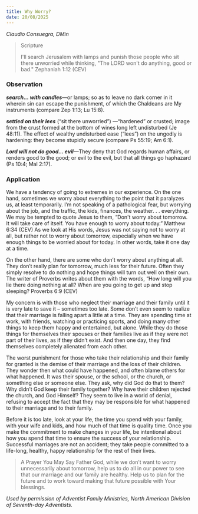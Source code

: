 ```yaml
---
title: Why Worry?
date: 20/08/2025
---
```


_Claudio Consuegra, DMin_

> <p>Scripture</p>
> I'll search Jerusalem with lamps and punish those people who sit there unworried while thinking, "The LORD won't do anything, good or bad." Zephaniah 1:12 (CEV)

### Observation

_**search… with candles**_—or lamps; so as to leave no dark corner in it wherein sin can escape the punishment, of which the Chaldeans are My instruments (compare Zep 1:13; Lu 15:8).

_**settled on their lees**_ (“sit there unworried”) —“hardened” or crusted; image from the crust formed at the bottom of wines long left undisturbed (Je 48:11). The effect of wealthy undisturbed ease (“lees”) on the ungodly is hardening: they become stupidly secure (compare Ps 55:19; Am 6:1).

_**Lord will not do good… evil**_—They deny that God regards human affairs, or renders good to the good; or evil to the evil, but that all things go haphazard (Ps 10:4; Mal 2:17).

### Application

We have a tendency of going to extremes in our experience. On the one hand, sometimes we worry about everything to the point that it paralyzes us, at least temporarily. I’m not speaking of a pathological fear, but worrying about the job, and the traffic, the kids, finances, the weather. . . everything. We may be tempted to quote Jesus to them, “Don't worry about tomorrow. It will take care of itself. You have enough to worry about today.” Matthew 6:34 (CEV) As we look at His words, Jesus was not saying not to worry at all, but rather not to worry about tomorrow, especially when we have enough things to be worried about for today. In other words, take it one day at a time.

On the other hand, there are some who don’t worry about anything at all. They don’t really plan for tomorrow, much less for their future. Often they simply resolve to do nothing and hope things will turn out well on their own. The writer of Proverbs writes about them with the words, “How long will you lie there doing nothing at all? When are you going to get up and stop sleeping? Proverbs 6:9 (CEV)

My concern is with those who neglect their marriage and their family until it is very late to save it – sometimes too late. Some don’t even seem to realize that their marriage is falling apart a little at a time. They are spending time at work, with friends, watching or practicing sports, and doing many other things to keep them happy and entertained, but alone. While they do those things for themselves their spouses or their families live as if they were not part of their lives, as if they didn’t exist. And then one day, they find themselves completely alienated from each other.

The worst punishment for those who take their relationship and their family for granted is the demise of their marriage and the loss of their children. They wonder then what could have happened, and often blame others for what happened. It was their spouse, or the school, or the church, or something else or someone else. They ask, why did God do that to them? Why didn’t God keep their family together? Why have their children rejected the church, and God Himself? They seem to live in a world of denial, refusing to accept the fact that they may be responsible for what happened to their marriage and to their family.

Before it is too late, look at your life, the time you spend with your family, with your wife and kids, and how much of that time is quality time. Once you make the commitment to make changes in your life, be intentional about how you spend that time to ensure the success of your relationship. Successful marriages are not an accident; they take people committed to a life-long, healthy, happy relationship for the rest of their lives.

> <callout>A Prayer You May Say</callout>
> Father God, while we don’t want to worry unnecessarily about tomorrow, help us to do all in our power to see that our marriage and our family are healthy. Help us to plan for the future and to work toward making that future possible with Your blessings.

_Used by permission of Adventist Family Ministries, North American Division of Seventh-day Adventists._